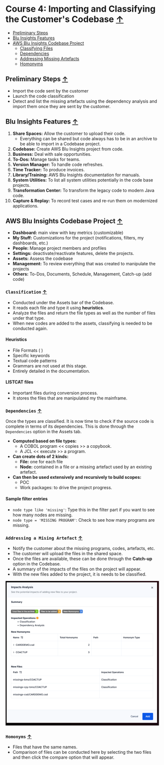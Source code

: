 # Course 4: Importing and Classifying the Customer's Codebase [↑](../../README.md)

- [Preliminary Steps](#preliminary-steps-)
- [Blu Insights Features](#blu-insights-features-)
- [AWS Blu Insights Codebase Project](#aws-blu-insights-codebase-project-)
  - [Classifying Files](#classification-)
  - [Dependencies](#dependencies-)
  - [Addressing Missing Artefacts](#addressing-a-mising-artefact-)
  - [Homonyms](#homonyms-)

## Preliminary Steps [↑](#course-4-importing-and-classifying-the-customers-codebase-)
- Import the code sent by the customer
- Launch the code classification
- Detect and list the missing artefacts using the dependency analysis and import them once they are sent by the customer.

## Blu Insights Features [↑](#course-4-importing-and-classifying-the-customers-codebase-)
1. **Share Spaces:** Allow the customer to upload their code.
   - Everything can be shared but code always has to be in an archive to be able to import in a Codebase project.
2. **Codebase:** Create AWS Blu Insights project from code.
3. **Business:** Deal with sale opportunities.
4. **To-Dos:** Manage tasks for teams.
5. **Version Manager:** To handle code refreshes.
6. **Time Tracker:** To produce invoices.
7. **Library/Training:** AWS Blu Insights documentation for manuals.
8. **System Utilities:** To list all system utilities potentially in the code base projects.
9. **Transformation Center:** To transform the legacy code to modern Java code.
10. **Capture & Replay:** To record test cases and re-run them on modernized applications.


## AWS Blu Insights Codebase Project [↑](#course-4-importing-and-classifying-the-customers-codebase-)

- **Dashboard:** main view with key metrics (customizable)
- **My Stuff:** Customizations for the project (notifications, filters, my dashboards, etc.)
- **People:** Manage project members and profiles
- **Settings:** deactivate/reactivate features, delete the projects.
- **Assets:** Assess the codebase
- **Management:** To review everything that was created to manipulate the projects
- **Others:** To-Dos, Documents, Schedule, Management, Catch-up (add code)

### `Classification` [↑](#course-4-importing-and-classifying-the-customers-codebase-)
- Conducted under the Assets bar of the Codebase.
- It reads each file and type it using **heuristics**.
- Analyze the files and return the file types as well as the number of files under that type.
- When new codes are added to the assets, classifying is needed to be conducted again.

#### Heuristics
- File Formats  ( )
- Specific keywords
- Textual code patterns
- Grammars are not used at this stage.
- Entirely detailed in the documentation.

#### LISTCAT files
- Important files during conversion process.
- It stores the files that are manipulated my the mainframe.

### `Dependencies` [↑](#course-4-importing-and-classifying-the-customers-codebase-)
Once the types are classified. It is now time to check if the source code is complete in terms of its dependencies. 
This is done through the `Dependencies` option in  the Assets tab.

- **Computed based on file types:**
  - A COBOL program << copies >> a copybook.
  - A JCL << execute >> a program.
- **Can create dots of 2 kinds:**
  - **File:** one for each file
  - **Node:** contained in a file or a missing artefact used by an existing artefact.
- **Can then be used extensively and recursively to build scopes:**
  - POC
  - Work packages: to drive the project progress. 

#### Sample filter entries
- `node type like 'missing'`: Type this in the filter part if you want to see how many nodes are missing.
- `node type = 'MISSING PROGRAM'`: Check to see how many programs are missing.

### `Addressing a Mising Artefact` [↑](#course-4-importing-and-classifying-the-customers-codebase-)
- Notify the customer about the missing programs, codes, artefacts, etc.
- The customer will upload the files in the shared space.
- Once the files are available, these can be done through the **Catch-up** option in the Codebase.
- A summary of the impacts of the files on the project will appear. 
- With the new files added to the project, it is needs to be classified.

![img.png](Resources/img/catch-up-impact-analysis.png)

### `Homonyms` [↑](#course-4-importing-and-classifying-the-customers-codebase-)
- Files that have the same names.
- Comparison of files can be conducted here by selecting the two files and then click the compare option that will appear.